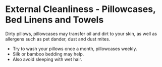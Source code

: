 # External Cleanliness - Pillowcases, Bed Linens and Towels

Dirty pillows, pillowcases may transfer oil and dirt to your skin, as well as allergens such as pet dander, dust and dust mites. 
- Try to wash your pillows once a month, pillowcases weekly. 
- Silk or bamboo bedding may help.
- Also avoid sleeping with wet hair.
